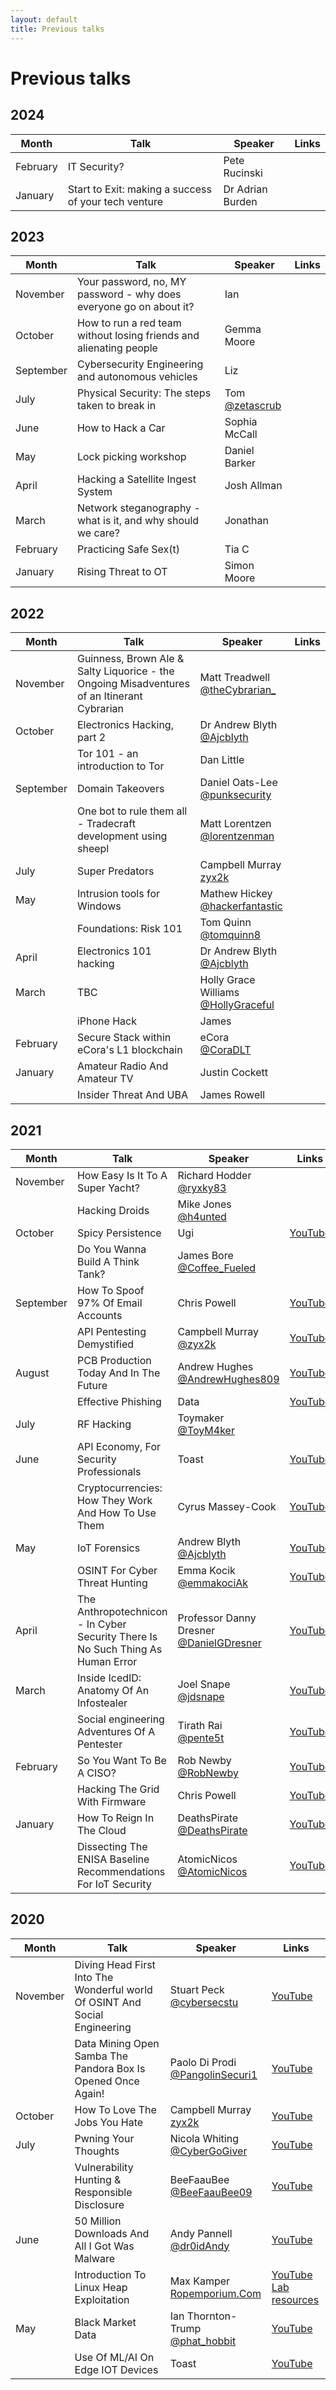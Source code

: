 ```yaml
---
layout: default
title: Previous talks
---
```

# Previous talks

## 2024

|Month|Talk|Speaker|Links|
|---|---|---|---|
|February|IT Security?|Pete Rucinski||
|January|Start to Exit: making a success of your tech venture|Dr Adrian Burden||

## 2023

|Month|Talk|Speaker|Links|
|---|---|---|---|
|November|Your password, no, MY password - why does everyone go on about it?|Ian||
|October |How to run a red team without losing friends and alienating people|Gemma Moore||
|September|Cybersecurity Engineering and autonomous vehicles |Liz||
|July    |Physical Security: The steps taken to break in|Tom<br>[@zetascrub](https://twitter.com/zetascrub)||
|June    |How to Hack a Car|Sophia McCall||
|May     |Lock picking workshop|Daniel Barker||
|April   |Hacking a Satellite Ingest System|Josh Allman||
|March   |Network steganography - what is it, and why should we care?|Jonathan||
|February|Practicing Safe Sex(t)|Tia C||
|January |Rising Threat to OT|Simon Moore||

## 2022

|Month|Talk|Speaker|Links|
|---|---|---|---|
|November|Guinness, Brown Ale & Salty Liquorice - the Ongoing Misadventures of an Itinerant Cybrarian|Matt Treadwell<br>[@theCybrarian_](https://twitter.com/theCybrarian_)||
|October |Electronics Hacking, part 2|Dr Andrew Blyth<br>[@Ajcblyth](https://twitter.com/Ajcblyth)||
|        |Tor 101 - an introduction to Tor|Dan Little||
|September|Domain Takeovers|Daniel Oats-Lee<br>[@punksecurity](https://twitter.com/punksecurity)||
|        |One bot to rule them all - Tradecraft development using sheepl|Matt Lorentzen<br>[@lorentzenman](https://twitter.com/lorentzenman)||
|July    |Super Predators|Campbell Murray<br>[zyx2k](https://twitter.com/zyx2k)||
|May     |Intrusion tools for Windows|Mathew Hickey<br>[@hackerfantastic](https://twitter.com/hackerfantastic)||
|        |Foundations: Risk 101|Tom Quinn<br>[@tomquinn8](https://twitter.com/tomquinn8)||
|April   |Electronics 101 hacking|Dr Andrew Blyth<br>[@Ajcblyth](https://twitter.com/Ajcblyth)||
|March   |TBC|Holly Grace Williams<br>[@HollyGraceful](https://twitter.com/HollyGraceful)||
|        |iPhone Hack|James||
|February|Secure Stack within eCora's L1 blockchain|eCora<br>[@CoraDLT](https://twitter.com/eCoraDLT)||
|January |Amateur Radio And Amateur TV|Justin Cockett||
|        |Insider Threat And UBA|James Rowell||

## 2021

|Month|Talk|Speaker|Links|
|---|---|---|---|
|November|How Easy Is It To A Super Yacht?|Richard Hodder<br>[@ryxky83](https://twitter.com/ryxky83)||
|        |Hacking Droids|Mike Jones<br>[@h4unted](https://twitter.com/h4unted)||
|October |Spicy Persistence|Ugi|[YouTube](https://www.youtube.com/watch?v=49H5sAGDPNo)|
|        |Do You Wanna Build A Think Tank?|James Bore<br>[@Coffee_Fueled](https://twitter.com/Coffee_Fueled)||
|September|How To Spoof 97% Of Email Accounts|Chris Powell|[YouTube](https://www.youtube.com/watch?v=vSRKD68dNGk)|
|        |API Pentesting Demystified|Campbell Murray<br>[@zyx2k](https://twitter.com/zyx2k)|[YouTube](https://www.youtube.com/watch?v=hUY3t8hyfws)|
|August  |PCB Production Today And In The Future|Andrew Hughes<br>[@AndrewHughes809](https://twitter.com/AndrewHughes809)|[YouTube](https://www.youtube.com/watch?v=99hm7jObqxc)|
|        |Effective Phishing|Data|[YouTube](https://www.youtube.com/watch?v=Z-ws1DeXtCk)|
|July    |RF Hacking|Toymaker<br>[@ToyM4ker](https://twitter.com/ToyM4ker)||
|June    |API Economy, For Security Professionals|Toast|[YouTube](https://www.youtube.com/watch?v=8M7rOnPHCsA)|
|        |Cryptocurrencies: How They Work And How To Use Them|Cyrus Massey-Cook|[YouTube](https://www.youtube.com/watch?v=T4WNo6L4__I)|
|May     |IoT Forensics|Andrew Blyth<br>[@Ajcblyth](https://twitter.com/Ajcblyth)|[YouTube](https://www.youtube.com/watch?v=9fbYJBsJ2-w)|
|        |OSINT For Cyber Threat Hunting|Emma Kocik<br>[@emmakociAk](https://twitter.com/emmakociAk)|[YouTube](https://www.youtube.com/watch?v=zdb0S-8vJNM)|
|April   |The Anthropotechnicon - In Cyber Security There Is No Such Thing As Human Error|Professor Danny Dresner<br>[@DanielGDresner](https://twitter.com/DanielGDresner)|[YouTube](https://www.youtube.com/watch?v=Q5nXNQJXNhA)|
|March   |Inside IcedID: Anatomy Of An Infostealer|Joel Snape<br>[@jdsnape](https://twitter.com/jdsnape)|[YouTube](https://www.youtube.com/watch?v=YEqLIR6hfOM)|
|        |Social engineering Adventures Of A Pentester|Tirath Rai<br>[@pente5t](https://twitter.com/pente5t)|[YouTube](https://www.youtube.com/watch?v=sL4-V6v-vUc)|
|February|So You Want To Be A CISO?|Rob Newby<br>[@RobNewby](https://twitter.com/robnewby)|[YouTube](https://www.youtube.com/watch?v=WyFv4yPVACU)|
|        |Hacking The Grid With Firmware|Chris Powell|[YouTube](https://www.youtube.com/watch?v=FzRqpHSj1FQ)|
|January |How To Reign In The Cloud|DeathsPirate<br>[@DeathsPirate](https://twitter.com/DeathsPirate)|[YouTube](https://www.youtube.com/watch?v=F9lPS9Xh_v0)|
|        |Dissecting The ENISA Baseline Recommendations For IoT Security|AtomicNicos<br>[@AtomicNicos](https://twitter.com/AtomicNicos)|[YouTube](https://www.youtube.com/watch?v=VEkWpGB_s8c)|

## 2020

|Month|Talk|Speaker|Links|
|---|---|---|---|
|November|Diving Head First Into The Wonderful world Of OSINT And Social Engineering|Stuart Peck<br>[@cybersecstu](https://twitter.com/cybersecstu)| [YouTube](https://www.youtube.com/watch?v=44KeIpg55es)|
|        |Data Mining Open Samba The Pandora Box Is Opened Once Again!|Paolo Di Prodi<br>[@PangolinSecuri1](https://twitter.com/PangolinSecuri1)|[YouTube](https://www.youtube.com/watch?v=Q4Q7njInKPc)|
|October |How To Love The Jobs You Hate|Campbell Murray<br>[zyx2k](https://twitter.com/zyx2k)|[YouTube](https://www.youtube.com/watch?v=CrPO2FdPouo)|
|July    |Pwning Your Thoughts|Nicola Whiting<br>[@CyberGoGiver](https://twitter.com/CyberGoGiver)|[YouTube](https://www.youtube.com/watch?v=e8tojyPEN0w)|
|        |Vulnerability Hunting & Responsible Disclosure|BeeFaauBee<br>[@BeeFaauBee09](https://twitter.com/BeeFaauBee09)|[YouTube](https://www.youtube.com/watch?v=Ng-9bSJoEjE)|
|June    |50 Million Downloads And All I Got Was Malware|Andy Pannell<br>[@dr0idAndy](https://twitter.com/dr0idAndy)|[YouTube](https://www.youtube.com/watch?v=6jdw20_pxVY)|
|        |Introduction To Linux Heap Exploitation|Max Kamper<br>[Ropemporium.Com](https://ropemporium.com/)|[YouTube](https://www.youtube.com/watch?v=xn1S5I2wGH8)<br>[Lab resources](http://dc441905.org/files/HeapLAB_DC441905.tar.gz)|
| May    | Black Market Data|Ian Thornton-Trump<br>[@phat_hobbit](ttps://twitter.com/phat_hobbit)|[YouTube](https://www.youtube.com/watch?v=_FgH3KEvtL0)|
|        | Use Of ML/AI On Edge IOT Devices|Toast|[YouTube](https://www.youtube.com/watch?v=_FgH3KEvtL0)|
